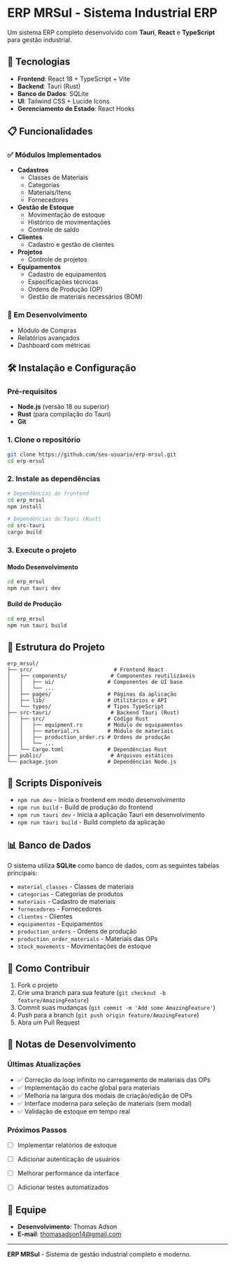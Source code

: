 # ERP MRSul - Sistema Industrial ERP

Um sistema ERP completo desenvolvido com **Tauri**, **React** e **TypeScript** para gestão industrial.

## 🚀 Tecnologias

- **Frontend**: React 18 + TypeScript + Vite
- **Backend**: Tauri (Rust)
- **Banco de Dados**: SQLite
- **UI**: Tailwind CSS + Lucide Icons
- **Gerenciamento de Estado**: React Hooks

## 📋 Funcionalidades

### ✅ Módulos Implementados
- **Cadastros**
  - Classes de Materiais
  - Categorias
  - Materiais/Itens
  - Fornecedores
- **Gestão de Estoque**
  - Movimentação de estoque
  - Histórico de movimentações
  - Controle de saldo
- **Clientes**
  - Cadastro e gestão de clientes
- **Projetos**
  - Controle de projetos
- **Equipamentos**
  - Cadastro de equipamentos
  - Especificações técnicas
  - Ordens de Produção (OP)
  - Gestão de materiais necessários (BOM)

### 🔄 Em Desenvolvimento
- Módulo de Compras
- Relatórios avançados
- Dashboard com métricas

## 🛠️ Instalação e Configuração

### Pré-requisitos
- **Node.js** (versão 18 ou superior)
- **Rust** (para compilação do Tauri)
- **Git**

### 1. Clone o repositório
```bash
git clone https://github.com/seu-usuario/erp-mrsul.git
cd erp-mrsul
```

### 2. Instale as dependências
```bash
# Dependências do frontend
cd erp_mrsul
npm install

# Dependências do Tauri (Rust)
cd src-tauri
cargo build
```

### 3. Execute o projeto

#### Modo Desenvolvimento
```bash
cd erp_mrsul
npm run tauri dev
```

#### Build de Produção
```bash
cd erp_mrsul
npm run tauri build
```

## 📁 Estrutura do Projeto

```
erp_mrsul/
├── src/                          # Frontend React
│   ├── components/              # Componentes reutilizáveis
│   │   ├── ui/                 # Componentes de UI base
│   │   └── ...
│   ├── pages/                  # Páginas da aplicação
│   ├── lib/                    # Utilitários e API
│   └── types/                  # Tipos TypeScript
├── src-tauri/                   # Backend Tauri (Rust)
│   ├── src/                    # Código Rust
│   │   ├── equipment.rs        # Módulo de equipamentos
│   │   ├── material.rs         # Módulo de materiais
│   │   ├── production_order.rs # Ordens de produção
│   │   └── ...
│   └── Cargo.toml              # Dependências Rust
├── public/                      # Arquivos estáticos
└── package.json                # Dependências Node.js
```

## 🔧 Scripts Disponíveis

- `npm run dev` - Inicia o frontend em modo desenvolvimento
- `npm run build` - Build de produção do frontend
- `npm run tauri dev` - Inicia a aplicação Tauri em desenvolvimento
- `npm run tauri build` - Build completo da aplicação

## 📊 Banco de Dados

O sistema utiliza **SQLite** como banco de dados, com as seguintes tabelas principais:

- `material_classes` - Classes de materiais
- `categorias` - Categorias de produtos
- `materiais` - Cadastro de materiais
- `fornecedores` - Fornecedores
- `clientes` - Clientes
- `equipamentos` - Equipamentos
- `production_orders` - Ordens de produção
- `production_order_materials` - Materiais das OPs
- `stock_movements` - Movimentações de estoque

## 🚀 Como Contribuir

1. Fork o projeto
2. Crie uma branch para sua feature (`git checkout -b feature/AmazingFeature`)
3. Commit suas mudanças (`git commit -m 'Add some AmazingFeature'`)
4. Push para a branch (`git push origin feature/AmazingFeature`)
5. Abra um Pull Request

## 📝 Notas de Desenvolvimento

### Últimas Atualizações
- ✅ Correção do loop infinito no carregamento de materiais das OPs
- ✅ Implementação do cache global para materiais
- ✅ Melhoria na largura dos modais de criação/edição de OPs
- ✅ Interface moderna para seleção de materiais (sem modal)
- ✅ Validação de estoque em tempo real

### Próximos Passos
- [ ] Implementar relatórios de estoque
- [ ] Adicionar autenticação de usuários
- [ ] Melhorar performance da interface
- [ ] Adicionar testes automatizados


## 👥 Equipe

- **Desenvolvimento**: Thomas Adson
- **E-mail**: thomasadson14@gmail.com

---

**ERP MRSul** - Sistema de gestão industrial completo e moderno.
